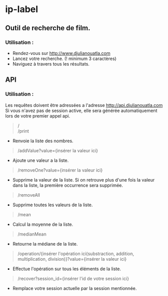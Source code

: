 # ip-label

## Outil de recherche de film.

### Utilisation :

- Rendez-vous sur http://www.djulianouatla.com
- Lancez votre recherche. (! minimum 3 caractères)
- Naviguez à travers tous les résultats.

## API

### Utilisation :

Les requêtes doivent être adressées a l'adresse http://api.djulianouatla.com
Si vous n'avez pas de session active, elle sera générée automatiquement lors de votre premier appel api.

> /
> <br>
> /print

- Renvoie la liste des nombres.

> /addValue?value={insérer la valeur ici}

- Ajoute une valeur a la liste.

> /removeOne?value={insérer la valeur ici}

- Supprime la valeur de la liste. Si on retrouve plus d'une fois la valeur dans la liste, la première occurrence sera supprimée.

> /removeAll

- Supprime toutes les valeurs de la liste.

> /mean

- Calcul la moyenne de la liste.

> /medianMean

- Retourne la médiane de la liste.

> /operation/{insérer l'opération ici(substraction, addition, multiplication, division)}?value={insérer la valeur ici}

- Effectue l'opération sur tous les éléments de la liste.

> /recover?session_id={insérer l'id de votre session ici}

- Remplace votre session actuelle par la session mentionnée.
